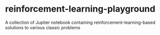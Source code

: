 # reinforcement-learning-playground
A collection of Jupiter notebook containing reinforcement-learning-based solutions to various classic problems
